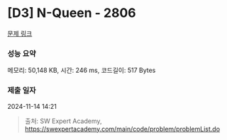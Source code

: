# [D3] N-Queen - 2806 

[문제 링크](https://swexpertacademy.com/main/code/problem/problemDetail.do?contestProbId=AV7GKs06AU0DFAXB) 

### 성능 요약

메모리: 50,148 KB, 시간: 246 ms, 코드길이: 517 Bytes

### 제출 일자

2024-11-14 14:21



> 출처: SW Expert Academy, https://swexpertacademy.com/main/code/problem/problemList.do